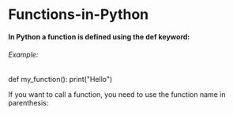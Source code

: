 # Functions-in-Python
#### In Python a function is defined using the def keyword:

###### Example:
def my_function():
   print("Hello")
   
If you want to call a function, you need to use the function name in parenthesis:
     
     


